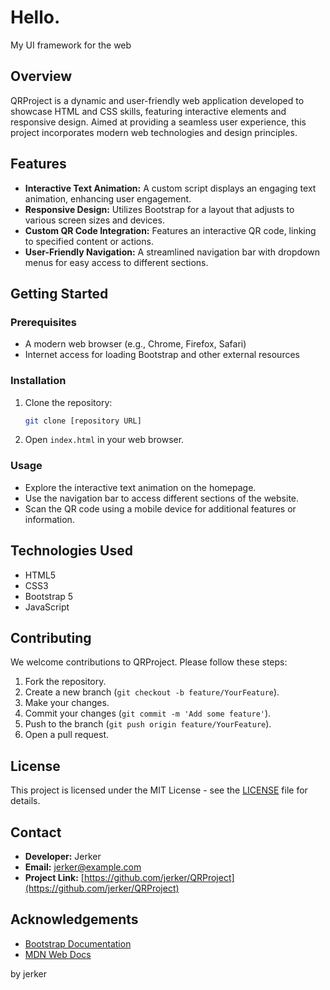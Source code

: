 # Hello.

My UI framework for the web

## Overview
QRProject is a dynamic and user-friendly web application developed to showcase HTML and CSS skills, featuring interactive elements and responsive design. Aimed at providing a seamless user experience, this project incorporates modern web technologies and design principles.

## Features
- **Interactive Text Animation:** A custom script displays an engaging text animation, enhancing user engagement.
- **Responsive Design:** Utilizes Bootstrap for a layout that adjusts to various screen sizes and devices.
- **Custom QR Code Integration:** Features an interactive QR code, linking to specified content or actions.
- **User-Friendly Navigation:** A streamlined navigation bar with dropdown menus for easy access to different sections.

## Getting Started
### Prerequisites
- A modern web browser (e.g., Chrome, Firefox, Safari)
- Internet access for loading Bootstrap and other external resources

### Installation
1. Clone the repository:
   ```sh
   git clone [repository URL]
   ```
2. Open `index.html` in your web browser.

### Usage
- Explore the interactive text animation on the homepage.
- Use the navigation bar to access different sections of the website.
- Scan the QR code using a mobile device for additional features or information.

## Technologies Used
- HTML5
- CSS3
- Bootstrap 5
- JavaScript

## Contributing
We welcome contributions to QRProject. Please follow these steps:
1. Fork the repository.
2. Create a new branch (`git checkout -b feature/YourFeature`).
3. Make your changes.
4. Commit your changes (`git commit -m 'Add some feature'`).
5. Push to the branch (`git push origin feature/YourFeature`).
6. Open a pull request.

## License
This project is licensed under the MIT License - see the [LICENSE](LICENSE) file for details.

## Contact
- **Developer:** Jerker
- **Email:** [jerker@example.com](mailto:jerker@example.com)
- **Project Link:** [https://github.com/jerker/QRProject](https://github.com/jerker/QRProject)

## Acknowledgements
- [Bootstrap Documentation](https://getbootstrap.com/docs/)
- [MDN Web Docs](https://developer.mozilla.org/)

by jerker